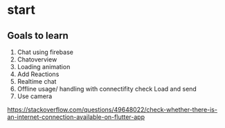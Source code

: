 # start

## Goals to learn

1) Chat using firebase
2) Chatoverview
3) Loading animation
4) Add Reactions
4) Realtime chat
5) Offline usage/ handling with connectifity check 
    Load and send
7) Use camera

https://stackoverflow.com/questions/49648022/check-whether-there-is-an-internet-connection-available-on-flutter-app